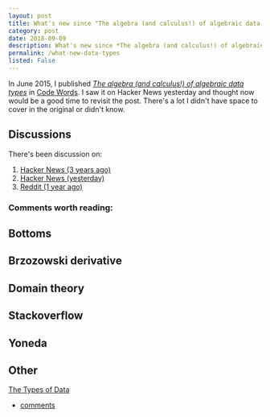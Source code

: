 ```yaml
---
layout: post
title: What's new since "The algebra (and calculus!) of algebraic data types"?
category: post
date: 2018-09-09
description: What's new since *The algebra (and calculus!) of algebraic data types*?
permalink: /what-new-data-types
listed: False
---
```


In June 2015, I published [*The algebra (and calculus!) of algebraic data types*](https://codewords.recurse.com/issues/three/algebra-and-calculus-of-algebraic-data-types) in [Code Words](https://codewords.recurse.com/). I saw it on Hacker News yesterday and thought now would be a good time to revisit the post. There's a lot I didn't have space to cover in the original or didn't know.

## Discussions

There's been discussion on:

1. [Hacker News (3 years ago)](https://news.ycombinator.com/item?id=9775467)
2. [Hacker News (yesterday)](https://news.ycombinator.com/item?id=17942112)
3. [Reddit (1 year ago)](https://www.reddit.com/r/compsci/comments/6nbnf3/the_algebra_and_calculus_of_algebraic_data_types/)

### Comments worth reading:

## Bottoms

## Brzozowski derivative

## Domain theory

## Stackoverflow

## Yoneda

## Other

[The Types of Data](https://github.com/tel/old-blog/blob/master/_posts/2014-07-23-types_of_data.md)
  - [comments](https://www.reddit.com/r/haskell/comments/2bj7it/let_me_tell_you_about_the_types_of_data/cj5y701/)
